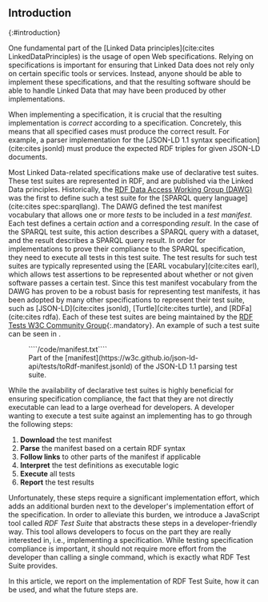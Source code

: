 ## Introduction
{:#introduction}

One fundamental part of the [Linked Data principles](cite:cites LinkedDataPrinciples) is the usage of open Web specifications.
Relying on specifications is important for ensuring that Linked Data does not rely only on certain specific tools or services.
Instead, anyone should be able to implement these specifications,
and that the resulting software should be able to handle Linked Data
that may have been produced by other implementations.

When implementing a specification, it is crucial that the resulting implementation is _correct_ according to a specification.
Concretely, this means that all specified cases must produce the correct result.
For example, a parser implementation for the [JSON-LD 1.1 syntax specification](cite:cites jsonld)
must produce the expected RDF triples for given JSON-LD documents.

Most Linked Data-related specifications make use of declarative test suites.
These test suites are represented in RDF, and are published via the Linked Data principles.
Historically, the [RDF Data Access Working Group (DAWG)](http://www.w3.org/2001/sw/DataAccess/)
was the first to define such a test suite for the [SPARQL query language](cite:cites spec:sparqllang).
The DAWG defined the test manifest vocabulary that allows one or more _tests_ to be included in a _test manifest_.
Each test defines a certain _action_ and a corresponding _result_.
In the case of the SPARQL test suite,
this action describes a SPARQL query with a dataset,
and the result describes a SPARQL query result.
In order for implementations to prove their compliance to the SPARQL specification,
they need to execute all tests in this test suite.
The test results for such test suites are typically represented using the [EARL vocabulary](cite:cites earl),
which allows test assertions to be represented about whether or not given software passes a certain test.
Since this test manifest vocabulary from the DAWG has proven to be a robust basis for representing test manifests,
it has been adopted by many other specifications to represent their test suite,
such as [JSON-LD](cite:cites jsonld), [Turtle](cite:cites turtle), and [RDFa](cite:cites rdfa).
Each of these test suites are being maintained by the [RDF Tests W3C Community Group](https://github.com/w3c/rdf-tests){:.mandatory}.
An example of such a test suite can be seen in [](#example-manifest).

<figure id="example-manifest" class="listing">
````/code/manifest.txt````
<figcaption markdown="block">
Part of the [manifest](https://w3c.github.io/json-ld-api/tests/toRdf-manifest.jsonld) of the JSON-LD 1.1 parsing test suite.
</figcaption>
</figure>

While the availability of declarative test suites is highly beneficial for ensuring specification compliance,
the fact that they are not directly executable can lead to a large overhead for developers.
A developer wanting to execute a test suite against an implementing has to go through the following steps:

1. **Download** the test manifest
2. **Parse** the manifest based on a certain RDF syntax
3. **Follow links** to other parts of the manifest if applicable
4. **Interpret** the test definitions as executable logic
5. **Execute** all tests
6. **Report** the test results

Unfortunately, these steps require a significant implementation effort,
which adds an additional burden next to the developer's implementation effort of the specification.
In order to alleviate this burden, we introduce a JavaScript tool called _RDF Test Suite_
that abstracts these steps in a developer-friendly way.
This tool allows developers to focus on the part they are really interested in,
i.e., implementing a specification.
While testing specification compliance is important,
it should not require more effort from the developer than calling a single command,
which is exactly what RDF Test Suite provides.

In this article, we report on the implementation of RDF Test Suite,
how it can be used,
and what the future steps are.
